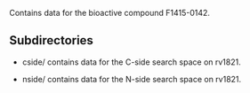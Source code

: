 Contains data for the bioactive compound F1415-0142.

## Subdirectories

- cside/ contains data for the C-side search space on rv1821.

- nside/ contains data for the N-side search space on rv1821.

